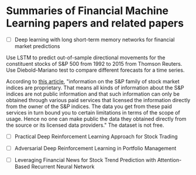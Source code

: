 # Summaries of Financial Machine Learning papers and related papers

- [ ] Deep learning with long short-term memory networks for financial market predictions

Use LSTM to predict out-of-sample directional movements for the constituent stocks of S&P 500 from 1992 to 2015 from Thomson Reuters. Use Diebold-Mariano test to compare different forecasts for a time series.

According to [this article](http://www.daytradingbias.com/?p=110225), "information on the S&P family of stock market indices are proprietary. That means all kinds of information about the S&P indices are not public information and that such information can only be obtained through various paid services that licensed the information directly from the owner of the S&P indices. The data you get from these paid services in turn bound you to certain limitations in terms of the scope of usage. Hence no one can make public the data they obtained directly from the source or its licensed data providers." The dataset is not free.

- [ ] Practical Deep Reinforcement Learning Approach for Stock Trading
- [ ] Adversarial Deep Reinforcement Learning in Portfolio Management
- [ ] Leveraging Financial News for Stock Trend Prediction with Attention-Based Recurrent Neural Network


